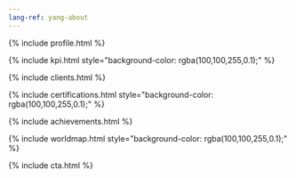 ```yaml
---
lang-ref: yang-about
---
```

{% include profile.html %}

{% include kpi.html style="background-color: rgba(100,100,255,0.1);" %}

{% include clients.html %}

{% include certifications.html style="background-color: rgba(100,100,255,0.1);" %}

{% include achievements.html %}

{% include worldmap.html style="background-color: rgba(100,100,255,0.1);" %}

{% include cta.html %}
